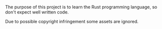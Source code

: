 The purpose of this project is to learn the Rust programming language, so don't expect well written code.

Due to possible copyright infringement some assets are ignored.
